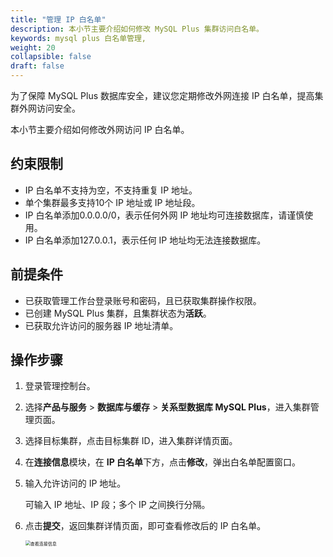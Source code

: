 ```yaml
---
title: "管理 IP 白名单"
description: 本小节主要介绍如何修改 MySQL Plus 集群访问白名单。 
keywords: mysql plus 白名单管理,
weight: 20
collapsible: false
draft: false
---
```


为了保障 MySQL Plus 数据库安全，建议您定期修改外网连接 IP 白名单，提高集群外网访问安全。

本小节主要介绍如何修改外网访问 IP 白名单。

## 约束限制

- IP 白名单不支持为空，不支持重复 IP 地址。
- 单个集群最多支持10个 IP 地址或 IP 地址段。
- IP 白名单添加0.0.0.0/0，表示任何外网 IP 地址均可连接数据库，请谨慎使用。
- IP 白名单添加127.0.0.1，表示任何 IP 地址均无法连接数据库。

## 前提条件

- 已获取管理工作台登录账号和密码，且已获取集群操作权限。
- 已创建 MySQL Plus 集群，且集群状态为**活跃**。
- 已获取允许访问的服务器 IP 地址清单。

## 操作步骤

1. 登录管理控制台。
2. 选择**产品与服务** > **数据库与缓存** > **关系型数据库 MySQL Plus**，进入集群管理页面。
3. 选择目标集群，点击目标集群 ID，进入集群详情页面。
4. 在**连接信息**模块，在 **IP 白名单**下方，点击**修改**，弹出白名单配置窗口。
5. 输入允许访问的 IP 地址。
   
   可输入 IP 地址、IP 段；多个 IP 之间换行分隔。
   
6. 点击**提交**，返回集群详情页面，即可查看修改后的 IP 白名单。
   
   <img src="../../../_images/check_access_info.png" alt="查看连接信息" style="zoom:50%;" />

